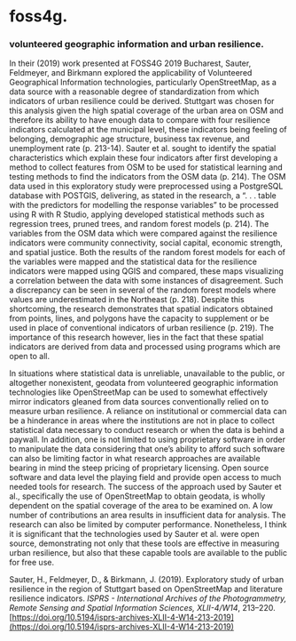 # foss4g.

### volunteered geographic information and urban resilience.
In their (2019) work presented at FOSS4G 2019 Bucharest, Sauter, Feldmeyer, and Birkmann explored the applicability of Volunteered Geographical Information technologies, particularly OpenStreetMap, as a data source with a reasonable degree of standardization from which indicators of urban resilience could be derived. Stuttgart was chosen for this analysis given the high spatial coverage of the urban area on OSM and therefore its ability to have enough data to compare with four resilience indicators calculated at the municipal level, these indicators being feeling of belonging, demographic age structure, business tax revenue, and unemployment rate (p. 213-14). Sauter et al. sought to identify the spatial characteristics which explain these four indicators after first developing a method to collect features from OSM to be used for statistical learning and testing methods to find the indicators from the OSM data (p. 214). The OSM data used in this exploratory study were preprocessed using a PostgreSQL database with POSTGIS, delivering, as stated in the research, a “. . . table with the predictors for modelling the response variables” to be processed using R with R Studio, applying developed statistical methods such as regression trees, pruned trees, and random forest models (p. 214). The variables from the OSM data which were compared against the resilience indicators were community connectivity, social capital, economic strength, and spatial justice. Both the results of the random forest models for each of the variables were mapped and the statistical data for the resilience indicators were mapped using QGIS and compared, these maps visualizing a correlation between the data with some instances of disagreement. Such a discrepancy can be seen in several of the random forest models where values are underestimated in the Northeast (p. 218). Despite this shortcoming, the research demonstrates that spatial indicators obtained from points, lines, and polygons have the capacity to supplement or be used in place of conventional indicators of urban resilience (p. 219). The importance of this research however, lies in the fact that these spatial indicators are derived from data and processed using programs which are open to all.

In situations where statistical data is unreliable, unavailable to the public, or altogether nonexistent, geodata from volunteered geographic information technologies like OpenStreetMap can be used to somewhat effectively mirror indicators gleaned from data sources conventionally relied on to measure urban resilience. A reliance on institutional or commercial data can be a hinderance in areas where the institutions are not in place to collect statistical data necessary to conduct research or when the data is behind a paywall. In addition, one is not limited to using proprietary software in order to manipulate the data considering that one’s ability to afford such software can also be limiting factor in what research approaches are available bearing in mind the steep pricing of proprietary licensing. Open source software and data level the playing field and provide open access to much needed tools for research. The success of the approach used by Sauter et al., specifically the use of OpenStreetMap to obtain geodata, is wholly dependent on the spatial coverage of the area to be examined on. A low number of contributions an area results in insufficient data for analysis. The research can also be limited by computer performance. Nonetheless, I think it is significant that the technologies used by Sauter et al. were open source, demonstrating not only that these tools are effective in measuring urban resilience, but also that these capable tools are available to the public for free use.

Sauter, H., Feldmeyer, D., & Birkmann, J. (2019). Exploratory study of urban resilience in the region of Stuttgart based on OpenStreetMap and literature resilience indicators. _ISPRS - International Archives of the Photogrammetry, Remote Sensing and Spatial Information Sciences, XLII-4/W14_, 213–220. [https://doi.org/10.5194/isprs-archives-XLII-4-W14-213-2019](https://doi.org/10.5194/isprs-archives-XLII-4-W14-213-2019)
